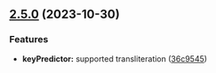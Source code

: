 ## [2.5.0](https://github.com/taskany-inc/issues/compare/v2.4.0...v2.5.0) (2023-10-30)


### Features

* **keyPredictor:** supported transliteration ([36c9545](https://github.com/taskany-inc/issues/commit/36c95453fcc1f054d0250e34c9d3d44ca7748826))

